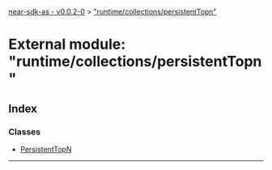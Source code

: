 [near-sdk-as - v0.0.2-0](../README.md) > ["runtime/collections/persistentTopn"](../modules/_runtime_collections_persistenttopn_.md)

# External module: "runtime/collections/persistentTopn"

## Index

### Classes

* [PersistentTopN](../classes/_runtime_collections_persistenttopn_.persistenttopn.md)

---

